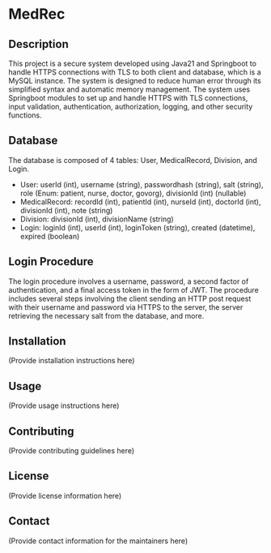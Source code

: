 # MedRec

## Description

This project is a secure system developed using Java21 and Springboot to handle HTTPS connections with TLS to both client and database, which is a MySQL instance. The system is designed to reduce human error through its simplified syntax and automatic memory management. The system uses Springboot modules to set up and handle HTTPS with TLS connections, input validation, authentication, authorization, logging, and other security functions.

## Database

The database is composed of 4 tables: User, MedicalRecord, Division, and Login.

- User: userId (int), username (string), passwordhash (string), salt (string), role (Enum: patient, nurse, doctor, govorg), divisionId (int) (nullable)
- MedicalRecord: recordId (int), patientId (int), nurseId (int), doctorId (int), divisionId (int), note (string)
- Division: divisionId (int), divisionName (string)
- Login: loginId (int), userId (int), loginToken (string), created (datetime), expired (boolean)

## Login Procedure

The login procedure involves a username, password, a second factor of authentication, and a final access token in the form of JWT. The procedure includes several steps involving the client sending an HTTP post request with their username and password via HTTPS to the server, the server retrieving the necessary salt from the database, and more.

## Installation

(Provide installation instructions here)

## Usage

(Provide usage instructions here)

## Contributing

(Provide contributing guidelines here)

## License

(Provide license information here)

## Contact

(Provide contact information for the maintainers here)
